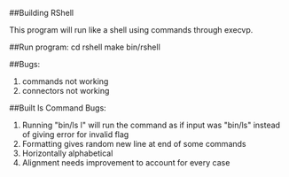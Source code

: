 ##Building RShell

This program will run like a shell using commands through execvp.

##Run program:	cd rshell
		make
		bin/rshell

##Bugs:
1. commands not working
2. connectors not working

##Built ls Command
Bugs:
1. Running "bin/ls l" will run the command as if input was "bin/ls" instead of giving error for invalid flag
2. Formatting gives random new line at end of some commands
3. Horizontally alphabetical
4. Alignment needs improvement to account for every case
